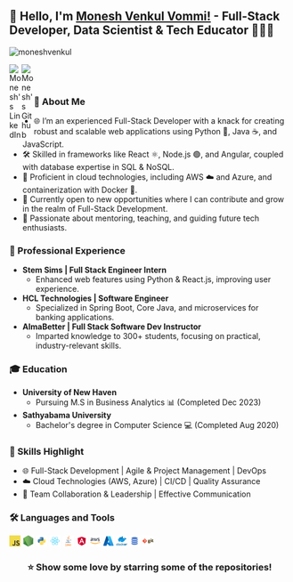 ## 👋 Hello, I'm [Monesh Venkul Vommi!](https://moneshvenkul.github.io/) - Full-Stack Developer, Data Scientist & Tech Educator 🚀👨‍💻

<p align="left"> <img src="https://komarev.com/ghpvc/?username=moneshvenkul&label=Profile%20Views&color=blue&style=plastic" alt="moneshvenkul" /> </p>

<a href="https://www.linkedin.com/in/monesh-venkul-vommi-8a80b6174/">
  <img align="left" alt="Monesh's LinkedIn" width="22px" src="https://cdn.jsdelivr.net/npm/simple-icons@v3/icons/linkedin.svg" />
</a>
<a href="https://github.com/moneshvenkul">
  <img align="left" alt="Monesh's Github" width="22px" src="https://cdn.jsdelivr.net/npm/simple-icons@v3/icons/github.svg" />
</a>

<br/>
<br/>

### 🌟 About Me

- 🌐 I’m an experienced Full-Stack Developer with a knack for creating robust and scalable web applications using Python 🐍, Java ☕, and JavaScript.
- 🛠️ Skilled in frameworks like React ⚛️, Node.js 🟢, and Angular, coupled with database expertise in SQL & NoSQL.
- 📡 Proficient in cloud technologies, including AWS ☁️ and Azure, and containerization with Docker 🐳.
- 🎯 Currently open to new opportunities where I can contribute and grow in the realm of Full-Stack Development.
- 🤝 Passionate about mentoring, teaching, and guiding future tech enthusiasts.

### 💼 Professional Experience

- **Stem Sims | Full Stack Engineer Intern**
  - Enhanced web features using Python & React.js, improving user experience.
- **HCL Technologies | Software Engineer**
  - Specialized in Spring Boot, Core Java, and microservices for banking applications.
- **AlmaBetter | Full Stack Software Dev Instructor**
  - Imparted knowledge to 300+ students, focusing on practical, industry-relevant skills.

### 🎓 Education

- **University of New Haven**
  - Pursuing M.S in Business Analytics 📊 (Completed Dec 2023)
- **Sathyabama University**
  - Bachelor's degree in Computer Science 💻 (Completed Aug 2020)

### 🌟 Skills Highlight

- 🌐 Full-Stack Development | Agile & Project Management | DevOps
- ☁️ Cloud Technologies (AWS, Azure) | CI/CD | Quality Assurance
- 👥 Team Collaboration & Leadership | Effective Communication

### 🛠️ Languages and Tools

<code><img height="20" src="https://raw.githubusercontent.com/github/explore/main/topics/javascript/javascript.png"></code>
<code><img height="20" src="https://raw.githubusercontent.com/github/explore/main/topics/nodejs/nodejs.png"></code>
<code><img height="20" src="https://raw.githubusercontent.com/github/explore/main/topics/python/python.png"></code>
<code><img height="20" src="https://raw.githubusercontent.com/github/explore/main/topics/react/react.png"></code>
<code><img height="20" src="https://raw.githubusercontent.com/github/explore/main/topics/java/java.png"></code>
<code><img height="20" src="https://raw.githubusercontent.com/github/explore/main/topics/angular/angular.png"></code>
<code><img height="20" src="https://raw.githubusercontent.com/github/explore/main/topics/aws/aws.png"></code>
<code><img height="20" src="https://raw.githubusercontent.com/github/explore/main/topics/azure/azure.png"></code>
<code><img height="20" src="https://raw.githubusercontent.com/github/explore/main/topics/docker/docker.png"></code>
<code><img height="20" src="https://raw.githubusercontent.com/github/explore/main/topics/sql/sql.png"></code>
<code><img height="20" src="https://raw.githubusercontent.com/github/explore/main/topics/git/git.png"></code>


<div align="center">

### ⭐ Show some love by starring some of the repositories!

</div>
